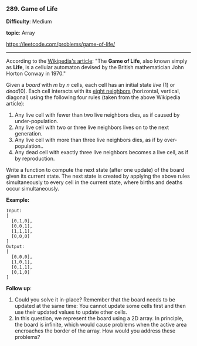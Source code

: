 ### 289. Game of Life

**Difficulty**: Medium

**topic**: Array

<https://leetcode.com/problems/game-of-life/>

***

According to the [Wikipedia's article](https://en.wikipedia.org/wiki/Conway%27s_Game_of_Life): "The **Game of Life**, also known simply as **Life**, is a cellular automaton devised by the British mathematician John Horton Conway in 1970."

Given a *board* with *m* by *n* cells, each cell has an initial state *live* (1) or *dead*(0). Each cell interacts with its [eight neighbors](https://en.wikipedia.org/wiki/Moore_neighborhood) (horizontal, vertical, diagonal) using the following four rules (taken from the above Wikipedia article):

1. Any live cell with fewer than two live neighbors dies, as if caused by under-population.
2. Any live cell with two or three live neighbors lives on to the next generation.
3. Any live cell with more than three live neighbors dies, as if by over-population..
4. Any dead cell with exactly three live neighbors becomes a live cell, as if by reproduction.

Write a function to compute the next state (after one update) of the board given its current state. The next state is created by applying the above rules simultaneously to every cell in the current state, where births and deaths occur simultaneously.

**Example:**

```
Input: 
[
  [0,1,0],
  [0,0,1],
  [1,1,1],
  [0,0,0]
]
Output: 
[
  [0,0,0],
  [1,0,1],
  [0,1,1],
  [0,1,0]
]
```

**Follow up**:

1. Could you solve it in-place? Remember that the board needs to be updated at the same time: You cannot update some cells first and then use their updated values to update other cells.
2. In this question, we represent the board using a 2D array. In principle, the board is infinite, which would cause problems when the active area encroaches the border of the array. How would you address these problems?